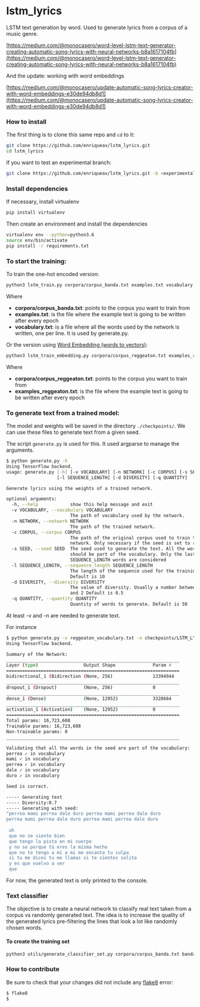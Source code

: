 # lstm_lyrics
LSTM text generation by word. Used to generate lyrics from a corpus of a music genre.

[https://medium.com/@monocasero/word-level-lstm-text-generator-creating-automatic-song-lyrics-with-neural-networks-b8a1617104fb](https://medium.com/@monocasero/word-level-lstm-text-generator-creating-automatic-song-lyrics-with-neural-networks-b8a1617104fb)

And the update: working with word embeddings

[https://medium.com/@monocasero/update-automatic-song-lyrics-creator-with-word-embeddings-e30de94db8d1](https://medium.com/@monocasero/update-automatic-song-lyrics-creator-with-word-embeddings-e30de94db8d1)


### How to install

The first thing is to clone this same repo and `cd` to it:

```bash
git clone https://github.com/enriqueav/lstm_lyrics.git
cd lstm_lyrics
```

If you want to test an experimental branch:

```bash
git clone https://github.com/enriqueav/lstm_lyrics.git -b <experimental_branch>
```

### Install dependencies

If necessary, install virtualenv
```bash
pip install virtualenv
```

Then create an environment and install the dependencies

```bash
virtualenv env --python=python3.6
source env/bin/activate
pip install -r requirements.txt
```

### To start the training:

To train the one-hot encoded version:

```bash
python3 lstm_train.py corpora/corpus_banda.txt examples.txt vocabulary.txt
``` 

Where 
- **corpora/corpus_banda.txt**: points to the corpus you want to train from
- **examples.txt**: is the file where the example text is going to be written after every epoch
- **vocabulary.txt**: is a file where all the words used by the network is written, one per line. 
It is used by generate.py.


Or the version using [Word Embedding (words to vectors)](https://medium.com/@monocasero/update-automatic-song-lyrics-creator-with-word-embeddings-e30de94db8d1):

```bash
python3 lstm_train_embedding.py corpora/corpus_reggeaton.txt examples_reggeaton.txt
``` 

Where 
- **corpora/corpus_reggeaton.txt**: points to the corpus you want to train from
- **examples_reggeaton.txt**: is the file where the example text is going to be written after every epoch

### To generate text from a trained model:

The model and weights will be saved in the directory `./checkpoints/`.
We can use these files to generate text from a given seed.

The script `generate.py` is used for this. It used argparse to manage the arguments.

```bash
$ python generate.py -h
Using TensorFlow backend.
usage: generate.py [-h] [-v VOCABULARY] [-n NETWORK] [-c CORPUS] [-s SEED]
                   [-l SEQUENCE_LENGTH] [-d DIVERSITY] [-q QUANTITY]

Generate lyrics using the weights of a trained network.

optional arguments:
  -h, --help            show this help message and exit
  -v VOCABULARY, --vocabulary VOCABULARY
                        The path of vocabulary used by the network.
  -n NETWORK, --network NETWORK
                        The path of the trained network.
  -c CORPUS, --corpus CORPUS
                        The path of the original corpus used to train the
                        network. Only necessary if the seed is set to random
  -s SEED, --seed SEED  The seed used to generate the text. All the words
                        should be part of the vocabulary. Only the last
                        SEQUENCE_LENGTH words are considered
  -l SEQUENCE_LENGTH, --sequence_length SEQUENCE_LENGTH
                        The length of the sequence used for the training.
                        Default is 10
  -d DIVERSITY, --diversity DIVERSITY
                        The value of diversity. Usually a number between 0.1
                        and 2 Default is 0.5
  -q QUANTITY, --quantity QUANTITY
                        Quantity of words to generate. Default is 50
```

At least -v and -n are needed to generate text.

For instance

```bash
$ python generate.py -v reggeaton_vocabulary.txt -n checkpoints/LSTM_LYRICS-epoch009-words12952-sequence10-minfreq10-loss2.1511-acc0.6280-val_loss2.9192-val_acc0.5508 -s "perrea mami perrea dale duro" -q 60 -d 0.7
Using TensorFlow backend.

Summary of the Network: 
_________________________________________________________________
Layer (type)                 Output Shape              Param #   
=================================================================
bidirectional_1 (Bidirection (None, 256)               13394944  
_________________________________________________________________
dropout_1 (Dropout)          (None, 256)               0         
_________________________________________________________________
dense_1 (Dense)              (None, 12952)             3328664   
_________________________________________________________________
activation_1 (Activation)    (None, 12952)             0         
=================================================================
Total params: 16,723,608
Trainable params: 16,723,608
Non-trainable params: 0
_________________________________________________________________

Validating that all the words in the seed are part of the vocabulary: 
perrea ✓ in vocabulary
mami ✓ in vocabulary
perrea ✓ in vocabulary
dale ✓ in vocabulary
duro ✓ in vocabulary

Seed is correct.

----- Generating text
----- Diversity:0.7
----- Generating with seed:
"perrea mami perrea dale duro perrea mami perrea dale duro
perrea mami perrea dale duro perrea mami perrea dale duro
 
 uh 
 que no se siente bien 
 que tengo la pista en mi cuerpo 
 y no se porque tú eres la misma hecho 
 que no te tengo a mi a mi me encanta tu culpa 
 si tu me dices tu me llamas si te sientes solita 
 y es que vuelvo a ver 
 que
```

For now, the generated text is only printed to the console.

### Text classifier 

The objective is to create a neural network to classify real text taken from a corpus vs randomly generated text.
The idea is to increase the quality of the generated lyrics pre-filtering the lines that look a lot like randomly chosen words.

#### To create the training set 

```bash
python3 utils/generate_classifier_set.py corpora/corpus_banda.txt banda_subset.txt random_banda.txt
```

### How to contribute 

Be sure to check that your changes did not include any [flake8](http://flake8.pycqa.org/en/latest/) error:

```bash
$ flake8
$ 
```
